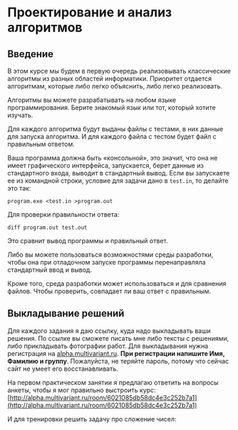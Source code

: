 # Проектирование и анализ алгоритмов

## Введение

В этом курсе мы будем в первую очередь реализовывать классические алгоритмы из разных областей информатики. Приоритет отдается алгоритмам, которые либо легко объяснить, либо легко реализовать.

Алгоритмы вы можете разрабатывать на любом языке программирования. Берите знакомый язык или тот, который хотите изучать.

Для каждого алгоритма будут выданы файлы с тестами, в них данные для запуска алгоритма. И для каждого файла с тестом будет файл с правильным ответом. 

Ваша программа должна быть «консольной», это значит, что она не имеет графического интерфейса, запускается, берет данные из стандартного входа, выводит в стандартный вывод. Если вы запускаете ее из командной строки, условие для задачи дано в `test.in`, то делайте это так:

`program.exe <test.in >program.out`

Для проверки правильности ответа:

`diff program.out test.out`

Это сравнит вывод программы и правильный ответ.

Либо вы можете пользоваться возможностями среды
разработки, чтобы она при отладочном запуске программы
перенаправляла стандартный ввод и вывод.

Кроме того, среда разработки может использоваться и для сравнения файлов. Чтобы проверить, совпадает ли ваш ответ с правильным.

## Выкладывание решений
Для каждого задания я даю ссылку, куда надо выкладывать
ваши решения. По ссылке вы сможете писать мне либо
тексты с решениями, либо прикладывать фотографии работ.
Для выкладывания нужна регистрация на
[alpha.multivariant.ru](http://alpha.multivariant.ru).
**При регистрации напишите Имя, Фамилию и группу**.
Пожалуйста, не теряйте пароль, потому что сейчас
сайт не умеет его восстанавливать.

На первом практическом занятии я предлагаю ответить на вопросы анкеты, чтобы я мог правильно выстроить курс: [http://alpha.multivariant.ru/room/6021085db58dc4e3c252b7a1](http://alpha.multivariant.ru/room/6021085db58dc4e3c252b7a1)

И для тренировки решить задачу про сложение чисел:
